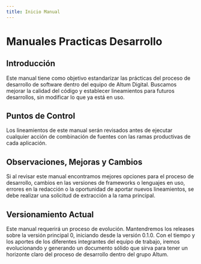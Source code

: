 ```yaml
---
title: Inicio Manual
---
```


# Manuales Practicas Desarrollo

## Introducción
Este manual tiene como objetivo estandarizar las prácticas del proceso de desarrollo de software dentro del equipo de Altum Digital. Buscamos mejorar la calidad del código y establecer lineamientos para futuros desarrollos, sin modificar lo que ya está en uso.

## Puntos de Control
Los lineamientos de este manual serán revisados antes de ejecutar cualquier acción de combinación de fuentes con las ramas productivas de cada aplicación.

## Observaciones, Mejoras y Cambios
Si al revisar este manual encontramos mejores opciones para el proceso de desarrollo, cambios en las versiones de frameworks o lenguajes en uso, errores en la redacción o la oportunidad de aportar nuevos lineamientos, se debe realizar una solicitud de extracción a la rama principal.

## Versionamiento Actual
Este manual requerirá un proceso de evolución. Mantendremos los releases sobre la versión principal 0, iniciando desde la versión 0.1.0. Con el tiempo y los aportes de los diferentes integrantes del equipo de trabajo, iremos evolucionando y generando un documento sólido que sirva para tener un horizonte claro del proceso de desarrollo dentro del grupo Altum.

